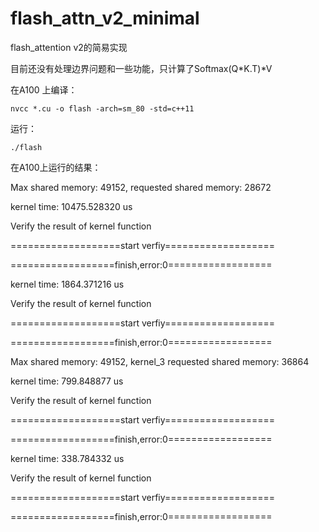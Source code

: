 # flash_attn_v2_minimal
flash_attention v2的简易实现

目前还没有处理边界问题和一些功能，只计算了Softmax(Q*K.T)*V

在A100 上编译：

```nvcc *.cu -o flash -arch=sm_80 -std=c++11```

运行： 

```./flash```
            
在A100上运行的结果：

Max shared memory: 49152, requested shared memory: 28672

kernel time: 10475.528320 us

Verify the result of kernel function

===================start verfiy===================

==================finish,error:0==================

kernel time: 1864.371216 us

Verify the result of kernel function

===================start verfiy===================

==================finish,error:0==================

Max shared memory: 49152, kernel_3 requested shared memory: 36864

kernel time: 799.848877 us

Verify the result of kernel function

===================start verfiy===================

==================finish,error:0==================

kernel time: 338.784332 us

Verify the result of kernel function

===================start verfiy===================

==================finish,error:0==================





